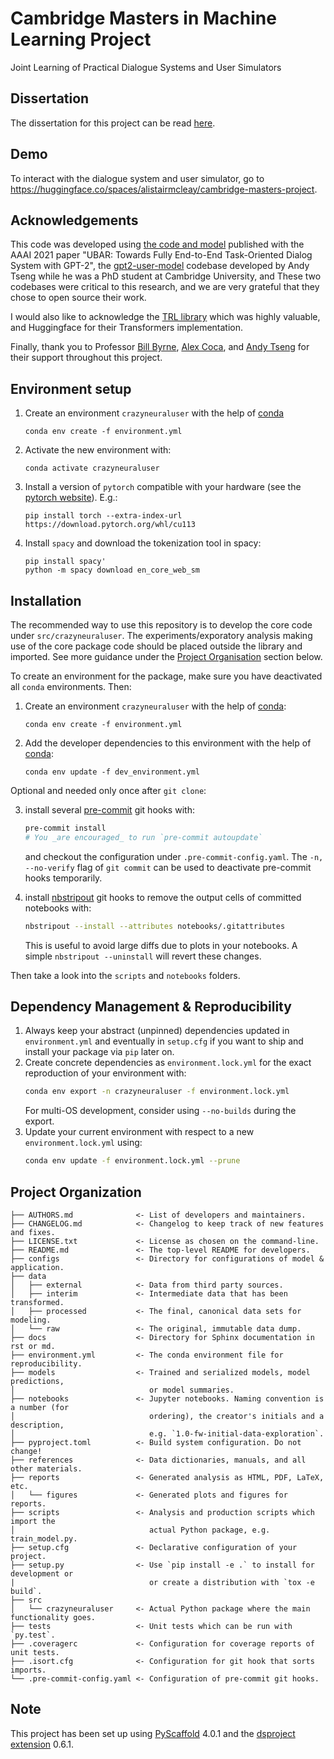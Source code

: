 # Cambridge Masters in Machine Learning Project

Joint Learning of Practical Dialogue Systems and User Simulators

## Dissertation

The dissertation for this project can be read [here](https://static1.squarespace.com/static/60bf1b5023f4f279ec0cf558/t/62fe43cdb9986b33de522282/1660830683789/Alistair+McLeay+Cambridge+Masters+Thesis.pdf).

## Demo

To interact with the dialogue system and user simulator, go to https://huggingface.co/spaces/alistairmcleay/cambridge-masters-project.

## Acknowledgements

This code was developed using [the code and model](https://github.com/TonyNemo/UBAR-MultiWOZ) published with the AAAI 2021 paper "UBAR: Towards Fully
End-to-End Task-Oriented Dialog System with GPT-2", the [gpt2-user-model](https://github.com/andy194673/gpt2-user-model) codebase developed by Andy Tseng while he was a PhD student at Cambridge University, and  These two codebases were critical to this research, and we are very grateful that they chose to open source their work.
 
I would also like to acknowledge the [TRL library](https://lvwerra.github.io/trl/) which was highly valuable, and Huggingface for their Transformers implementation.

Finally, thank you to Professor [Bill Byrne](https://sites.google.com/view/bill-byrne/), [Alex Coca](https://github.com/alexcoca), and [Andy Tseng](https://github.com/andy194673) for their support throughout this project.

## Environment setup

1. Create an environment `crazyneuraluser` with the help of [conda]
   ```
   conda env create -f environment.yml
   ```
2. Activate the new environment with:
   ```
   conda activate crazyneuraluser
   ```
3. Install a version of `pytorch` compatible with your hardware (see the [pytorch website](https://pytorch.org/get-started/previous-versions/)). E.g.:
   ```
   pip install torch --extra-index-url https://download.pytorch.org/whl/cu113
   ```

4. Install `spacy` and download the tokenization tool in spacy:
   ```
   pip install spacy'
   python -m spacy download en_core_web_sm
   ```

## Installation

The recommended way to use this repository is to develop the core code under `src/crazyneuraluser`. The experiments/exporatory analysis making use of the core package code should be placed outside the library and imported. See more guidance under the [Project Organisation](#project-organization) section below.

To create an environment for the package, make sure you have deactivated all `conda` environments. Then:

1. Create an environment `crazyneuraluser` with the help of [conda]:
   ```
   conda env create -f environment.yml
   ```
2. Add the developer dependencies to this environment with the help of [conda]:
   ```
   conda env update -f dev_environment.yml
   ```

Optional and needed only once after `git clone`:

3. install several [pre-commit] git hooks with:
   ```bash
   pre-commit install
   # You _are encouraged_ to run `pre-commit autoupdate`
   ```
   and checkout the configuration under `.pre-commit-config.yaml`.
   The `-n, --no-verify` flag of `git commit` can be used to deactivate pre-commit hooks temporarily.

4. install [nbstripout] git hooks to remove the output cells of committed notebooks with:
   ```bash
   nbstripout --install --attributes notebooks/.gitattributes
   ```
   This is useful to avoid large diffs due to plots in your notebooks.
   A simple `nbstripout --uninstall` will revert these changes.

Then take a look into the `scripts` and `notebooks` folders.

## Dependency Management & Reproducibility

1. Always keep your abstract (unpinned) dependencies updated in `environment.yml` and eventually
   in `setup.cfg` if you want to ship and install your package via `pip` later on.
2. Create concrete dependencies as `environment.lock.yml` for the exact reproduction of your
   environment with:
   ```bash
   conda env export -n crazyneuraluser -f environment.lock.yml
   ```
   For multi-OS development, consider using `--no-builds` during the export.
3. Update your current environment with respect to a new `environment.lock.yml` using:
   ```bash
   conda env update -f environment.lock.yml --prune
   ```
## Project Organization

```
├── AUTHORS.md              <- List of developers and maintainers.
├── CHANGELOG.md            <- Changelog to keep track of new features and fixes.
├── LICENSE.txt             <- License as chosen on the command-line.
├── README.md               <- The top-level README for developers.
├── configs                 <- Directory for configurations of model & application.
├── data
│   ├── external            <- Data from third party sources.
│   ├── interim             <- Intermediate data that has been transformed.
│   ├── processed           <- The final, canonical data sets for modeling.
│   └── raw                 <- The original, immutable data dump.
├── docs                    <- Directory for Sphinx documentation in rst or md.
├── environment.yml         <- The conda environment file for reproducibility.
├── models                  <- Trained and serialized models, model predictions,
│                              or model summaries.
├── notebooks               <- Jupyter notebooks. Naming convention is a number (for
│                              ordering), the creator's initials and a description,
│                              e.g. `1.0-fw-initial-data-exploration`.
├── pyproject.toml          <- Build system configuration. Do not change!
├── references              <- Data dictionaries, manuals, and all other materials.
├── reports                 <- Generated analysis as HTML, PDF, LaTeX, etc.
│   └── figures             <- Generated plots and figures for reports.
├── scripts                 <- Analysis and production scripts which import the
│                              actual Python package, e.g. train_model.py.
├── setup.cfg               <- Declarative configuration of your project.
├── setup.py                <- Use `pip install -e .` to install for development or
|                              or create a distribution with `tox -e build`.
├── src
│   └── crazyneuraluser     <- Actual Python package where the main functionality goes.
├── tests                   <- Unit tests which can be run with `py.test`.
├── .coveragerc             <- Configuration for coverage reports of unit tests.
├── .isort.cfg              <- Configuration for git hook that sorts imports.
└── .pre-commit-config.yaml <- Configuration of pre-commit git hooks.
```

<!-- pyscaffold-notes -->

## Note

This project has been set up using [PyScaffold] 4.0.1 and the [dsproject extension] 0.6.1.

[conda]: https://docs.conda.io/
[pre-commit]: https://pre-commit.com/
[Jupyter]: https://jupyter.org/
[nbstripout]: https://github.com/kynan/nbstripout
[Google style]: http://google.github.io/styleguide/pyguide.html#38-comments-and-docstrings
[PyScaffold]: https://pyscaffold.org/
[dsproject extension]: https://github.com/pyscaffold/pyscaffoldext-dsproject
